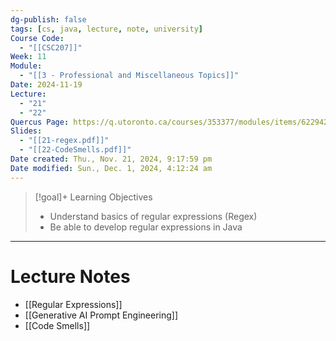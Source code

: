 ```yaml
---
dg-publish: false
tags: [cs, java, lecture, note, university]
Course Code:
  - "[[CSC207]]"
Week: 11
Module:
  - "[[3 - Professional and Miscellaneous Topics]]"
Date: 2024-11-19
Lecture:
  - "21"
  - "22"
Quercus Page: https://q.utoronto.ca/courses/353377/modules/items/6229424
Slides:
  - "[[21-regex.pdf]]"
  - "[[22-CodeSmells.pdf]]"
Date created: Thu., Nov. 21, 2024, 9:17:59 pm
Date modified: Sun., Dec. 1, 2024, 4:12:24 am
---
```


> [!goal]+ Learning Objectives
> - Understand basics of regular expressions (Regex)
> - Be able to develop regular expressions in Java

---

# Lecture Notes

- [[Regular Expressions]]
- [[Generative AI Prompt Engineering]]
- [[Code Smells]]
